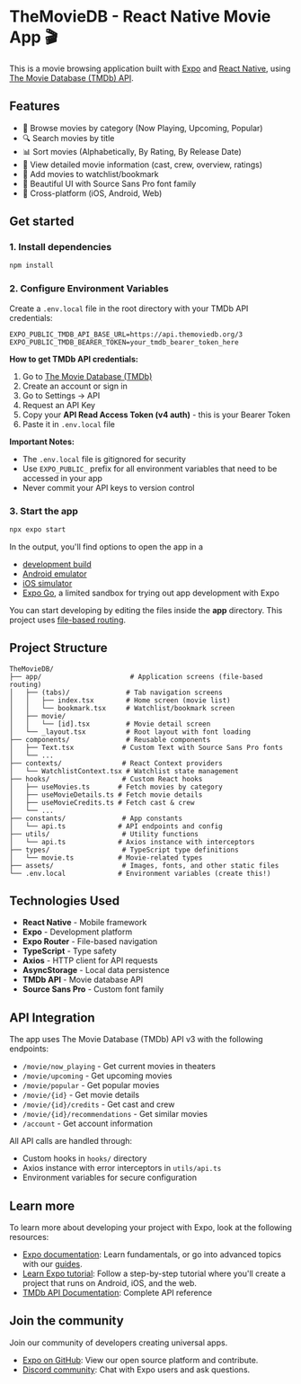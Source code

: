 # TheMovieDB - React Native Movie App 🎬

This is a movie browsing application built with [Expo](https://expo.dev) and [React Native](https://reactnative.dev), using [The Movie Database (TMDb) API](https://www.themoviedb.org/documentation/api).

## Features

- 📱 Browse movies by category (Now Playing, Upcoming, Popular)
- 🔍 Search movies by title
- 📊 Sort movies (Alphabetically, By Rating, By Release Date)
- 🎥 View detailed movie information (cast, crew, overview, ratings)
- 💾 Add movies to watchlist/bookmark
- 🎨 Beautiful UI with Source Sans Pro font family
- 📱 Cross-platform (iOS, Android, Web)

## Get started

### 1. Install dependencies

```bash
npm install
```

### 2. Configure Environment Variables

Create a `.env.local` file in the root directory with your TMDb API credentials:

```env
EXPO_PUBLIC_TMDB_API_BASE_URL=https://api.themoviedb.org/3
EXPO_PUBLIC_TMDB_BEARER_TOKEN=your_tmdb_bearer_token_here
```

**How to get TMDb API credentials:**

1. Go to [The Movie Database (TMDb)](https://www.themoviedb.org/)
2. Create an account or sign in
3. Go to Settings → API
4. Request an API Key
5. Copy your **API Read Access Token (v4 auth)** - this is your Bearer Token
6. Paste it in `.env.local` file

**Important Notes:**

- The `.env.local` file is gitignored for security
- Use `EXPO_PUBLIC_` prefix for all environment variables that need to be accessed in your app
- Never commit your API keys to version control

### 3. Start the app

```bash
npx expo start
```

In the output, you'll find options to open the app in a

- [development build](https://docs.expo.dev/develop/development-builds/introduction/)
- [Android emulator](https://docs.expo.dev/workflow/android-studio-emulator/)
- [iOS simulator](https://docs.expo.dev/workflow/ios-simulator/)
- [Expo Go](https://expo.dev/go), a limited sandbox for trying out app development with Expo

You can start developing by editing the files inside the **app** directory. This project uses [file-based routing](https://docs.expo.dev/router/introduction).

## Project Structure

```
TheMovieDB/
├── app/                      # Application screens (file-based routing)
│   ├── (tabs)/              # Tab navigation screens
│   │   ├── index.tsx        # Home screen (movie list)
│   │   └── bookmark.tsx     # Watchlist/bookmark screen
│   ├── movie/
│   │   └── [id].tsx         # Movie detail screen
│   └── _layout.tsx          # Root layout with font loading
├── components/              # Reusable components
│   ├── Text.tsx            # Custom Text with Source Sans Pro fonts
│   └── ...
├── contexts/               # React Context providers
│   └── WatchlistContext.tsx # Watchlist state management
├── hooks/                  # Custom React hooks
│   ├── useMovies.ts       # Fetch movies by category
│   ├── useMovieDetails.ts # Fetch movie details
│   ├── useMovieCredits.ts # Fetch cast & crew
│   └── ...
├── constants/              # App constants
│   └── api.ts             # API endpoints and config
├── utils/                  # Utility functions
│   └── api.ts             # Axios instance with interceptors
├── types/                  # TypeScript type definitions
│   └── movie.ts           # Movie-related types
├── assets/                 # Images, fonts, and other static files
└── .env.local             # Environment variables (create this!)
```

## Technologies Used

- **React Native** - Mobile framework
- **Expo** - Development platform
- **Expo Router** - File-based navigation
- **TypeScript** - Type safety
- **Axios** - HTTP client for API requests
- **AsyncStorage** - Local data persistence
- **TMDb API** - Movie database API
- **Source Sans Pro** - Custom font family

## API Integration

The app uses The Movie Database (TMDb) API v3 with the following endpoints:

- `/movie/now_playing` - Get current movies in theaters
- `/movie/upcoming` - Get upcoming movies
- `/movie/popular` - Get popular movies
- `/movie/{id}` - Get movie details
- `/movie/{id}/credits` - Get cast and crew
- `/movie/{id}/recommendations` - Get similar movies
- `/account` - Get account information

All API calls are handled through:

- Custom hooks in `hooks/` directory
- Axios instance with error interceptors in `utils/api.ts`
- Environment variables for secure configuration

## Learn more

To learn more about developing your project with Expo, look at the following resources:

- [Expo documentation](https://docs.expo.dev/): Learn fundamentals, or go into advanced topics with our [guides](https://docs.expo.dev/guides).
- [Learn Expo tutorial](https://docs.expo.dev/tutorial/introduction/): Follow a step-by-step tutorial where you'll create a project that runs on Android, iOS, and the web.
- [TMDb API Documentation](https://developers.themoviedb.org/3): Complete API reference

## Join the community

Join our community of developers creating universal apps.

- [Expo on GitHub](https://github.com/expo/expo): View our open source platform and contribute.
- [Discord community](https://chat.expo.dev): Chat with Expo users and ask questions.
